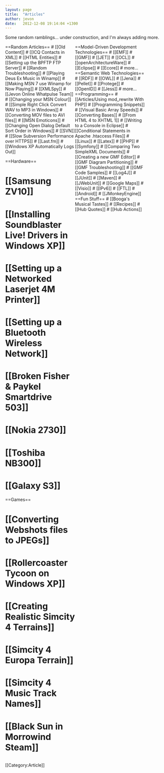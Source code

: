 ```yaml
---
layout: page
title:  "Articles"
author: jevon
date:   2012-12-08 19:14:04 +1300
---
```


Some random ramblings... under construction, and I'm always adding more.

<div style="width:45%; float: left;">
==Random Articles==
# [[Old Content]]
# [[ICQ Contacts in XML]]
# [[HTML Entities]]
# [[Setting up the BPFTP FTP Server]]
# [[Random Troubleshooting]]
# [[Playing Deus Ex Music in Winamp]]
# [[Making MSN 7 use Winamp for Now Playing]]
# [[XMLSpy]]
# [[Jevon Online Whatpulse Team]]
# [[Changing your MSN Colour]]
# [[Simple Right Click Convert WAV to MP3 in Windows]]
# [[Converting MOV files to AVI files]]
# [[MSN Emoticons]]
# [[Changing Open Dialog Default Sort Order in Windows]]
# [[SVN]]
# [[Slow Subversion Performance over HTTPS]]
# [[Last.fm]]
# [[Windows XP Automatically Logs Out]]

==Hardware==
# [[Samsung ZV10]]
# [[Installing Soundblaster Live! Drivers in Windows XP]]
# [[Setting up a Networked Laserjet 4M Printer]]
# [[Setting up a Bluetooth Wireless Network]]
# [[Broken Fisher & Paykel Smartdrive 503]]
# [[Nokia 2730]]
# [[Toshiba NB300]]
# [[Galaxy S3]]

==Games==
# [[Converting Webshots files to JPEGs]]
# [[Rollercoaster Tycoon on Windows XP]]
# [[Creating Realistic Simcity 4 Terrains]]
# [[Simcity 4 Europa Terrain]]
# [[Simcity 4 Music Track Names]]
# [[Black Sun in Morrowind Steam]]
</div>

<div style="width:45%; float: left;">
==Model-Driven Development Technologies==
# [[EMF]]
# [[GMF]]
# [[JET]]
# [[OCL]]
# [[openArchitectureWare]]
# [[Eclipse]]
# [[Ecore]]
# more...
</div>

<div style="width:45%; float: left;">
==Semantic Web Technologies==
# [[RDF]]
# [[OWL]]
# [[Jena]]
# [[Pellet]]
# [[Protege]]
# [[OpenID]]
# [[Jess]]
# more...
</div>

<div style="width:45%; float: left;">
==Programming==
# [[Articles/Using mod_rewrite With PHP]]
# [[Programming Snippets]]
# [[Visual Basic Array Speeds]]
# [[Converting Bases]]
# [[From HTML 4 to XHTML 1]]
# [[Writing to a Console in Eclipse]]
# [[Conditional Statements in Apache .htaccess Files]]
# [[Linux]]
# [[Latex]]
# [[PHP]]
# [[Symfony]]
# [[Comparing Two SimpleXML Documents]]
# [[Creating a new GMF Editor]]
# [[GMF Diagram Partitioning]]
# [[GMF Troubleshooting]]
# [[GMF Code Samples]]
# [[Log4J]]
# [[JUnit]]
# [[Maven]]
# [[JWebUnit]]
# [[Google Maps]]
# [[Visio]]
# [[IPv6]]
# [[FTL]]
# [[Android]]
# [[JMonkeyEngine]]
</div>

<div style="width:45%; float: left;">
==Fun Stuff==
# [[Booga's Musical Tastes]]
# [[Recipes]]
# [[Hub Quotes]]
# [[Hub Actions]]
</div>

<div style="clear:both;"></div>

[[Category:Article]]